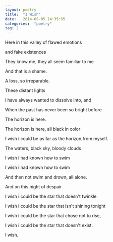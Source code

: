 ```yaml
---
layout: poetry
title:  "I Wish"
date:   2014-08-05 14:35:05
categories:  "poetry"
tag: 2
---
```


Here in this valley of flawed emotions

and fake existences

They know me, they all seem familiar to me

And that is a shame.

A loss, so irreparable.


These distant lights

i have always wanted to dissolve into, and

When the past has never been so bright before

The horizon is here.


The horizon is here, all black in color

I wish i could be as far as the horizon,from myself.

The waters, black sky, bloody clouds


I wish i had known how to swim

I wish i had known how to swim

And then not swim and drown, all alone.


And on this night of despair

I wish i could be the star that doesn't twinkle

I wish i could be the star that isn't shining tonight

I wish i could be the star that chose not to rise,

I wish i could be the star that doesn't exist.

I wish.


[jekyll-gh]: https://github.com/jekyll/jekyll
[jekyll]:    http://jekyllrb.com